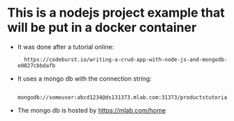 # This is a nodejs project example that will be put in a docker container

- It was done after a tutorial online:

        https://codeburst.io/writing-a-crud-app-with-node-js-and-mongodb-e0827cbbdafb

- It uses a mongo db with the connection string:
        
        mongodb://someuser:abcd1234@ds131373.mlab.com:31373/productstutorial 

- The mongo db is hosted by https://mlab.com/home 

